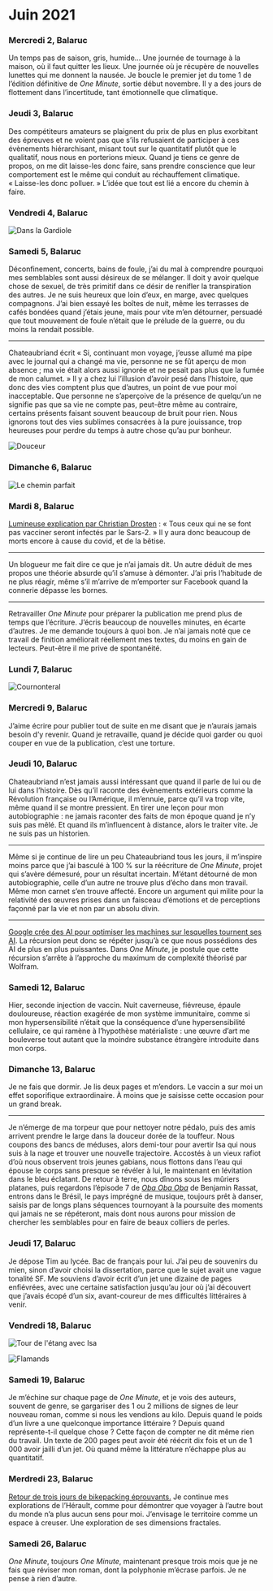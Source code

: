 # Juin 2021



### Mercredi 2, Balaruc

Un temps pas de saison, gris, humide… Une journée de tournage à la maison, où il faut quitter les lieux. Une journée où je récupère de nouvelles lunettes qui me donnent la nausée. Je boucle le premier jet du tome 1 de l’édition définitive de *One Minute*, sortie début novembre. Il y a des jours de flottement dans l’incertitude, tant émotionnelle que climatique.

### Jeudi 3, Balaruc

Des compétiteurs amateurs se plaignent du prix de plus en plus exorbitant des épreuves et ne voient pas que s’ils refusaient de participer à ces évènements hiérarchisant, misant tout sur le quantitatif plutôt que le qualitatif, nous nous en porterions mieux. Quand je tiens ce genre de propos, on me dit laisse-les donc faire, sans prendre conscience que leur comportement est le même qui conduit au réchauffement climatique. « Laisse-les donc polluer. » L’idée que tout est lié a encore du chemin à faire.

### Vendredi 4, Balaruc

![Dans la Gardiole](https://tcrouzet.com/images_tc/2021/07/IMG_9918.jpeg)

### Samedi 5, Balaruc

Déconfinement, concerts, bains de foule, j’ai du mal à comprendre pourquoi mes semblables sont aussi désireux de se mélanger. Il doit y avoir quelque chose de sexuel, de très primitif dans ce désir de renifler la transpiration des autres. Je ne suis heureux que loin d’eux, en marge, avec quelques compagnons. J’ai bien essayé les boîtes de nuit, même les terrasses de cafés bondées quand j’étais jeune, mais pour vite m’en détourner, persuadé que tout mouvement de foule n’était que le prélude de la guerre, ou du moins la rendait possible.

---

Chateaubriand écrit « Si, continuant mon voyage, j’eusse allumé ma pipe avec le journal qui a changé ma vie, personne ne se fût aperçu de mon absence ; ma vie était alors aussi ignorée et ne pesait pas plus que la fumée de mon calumet. » Il y a chez lui l’illusion d’avoir pesé dans l’histoire, que donc des vies comptent plus que d’autres, un point de vue pour moi inacceptable. Que personne ne s’aperçoive de la présence de quelqu’un ne signifie pas que sa vie ne compte pas, peut-être même au contraire, certains présents faisant souvent beaucoup de bruit pour rien. Nous ignorons tout des vies sublimes consacrées à la pure jouissance, trop heureuses pour perdre du temps à autre chose qu’au pur bonheur.

![Douceur](https://tcrouzet.com/images_tc/2021/07/IMG_9925.jpeg)

### Dimanche 6, Balaruc

![Le chemin parfait](https://tcrouzet.com/images_tc/2021/07/IMG_9930-1.jpeg)

### Mardi 8, Balaruc

[Lumineuse explication par Christian Drosten](https://getpocket.com/read/3351119923) : « Tous ceux qui ne se font pas vacciner seront infectés par le Sars-2. » Il y aura donc beaucoup de morts encore à cause du covid, et de la bêtise.

---

Un blogueur me fait dire ce que je n’ai jamais dit. Un autre déduit de mes propos une théorie absurde qu’il s’amuse à démonter. J’ai pris l’habitude de ne plus réagir, même s’il m’arrive de m’emporter sur Facebook quand la connerie dépasse les bornes.

---

Retravailler *One Minute* pour préparer la publication me prend plus de temps que l’écriture. J’écris beaucoup de nouvelles minutes, en écarte d’autres. Je me demande toujours à quoi bon. Je n’ai jamais noté que ce travail de finition améliorait réellement mes textes, du moins en gain de lecteurs. Peut-être il me prive de spontanéité.

### Lundi 7, Balaruc

![Cournonteral](https://tcrouzet.com/images_tc/2021/07/IMG_9935.jpeg)

### Mercredi 9, Balaruc

J’aime écrire pour publier tout de suite en me disant que je n’aurais jamais besoin d’y revenir. Quand je retravaille, quand je décide quoi garder ou quoi couper en vue de la publication, c’est une torture.

### Jeudi 10, Balaruc

Chateaubriand n’est jamais aussi intéressant que quand il parle de lui ou de lui dans l’histoire. Dès qu’il raconte des évènements extérieurs comme la Révolution française ou l’Amérique, il m’ennuie, parce qu’il va trop vite, même quand il se montre pressient. En tirer une leçon pour mon autobiographie : ne jamais raconter des faits de mon époque quand je n’y suis pas mêlé. Et quand ils m’influencent à distance, alors le traiter vite. Je ne suis pas un historien.

---

Même si je continue de lire un peu Chateaubriand tous les jours, il m’inspire moins parce que j’ai basculé à 100 % sur la réécriture de *One Minute*, projet qui s’avère démesuré, pour un résultat incertain. M’étant détourné de mon autobiographie, celle d’un autre ne trouve plus d’écho dans mon travail. Même mon carnet s’en trouve affecté. Encore un argument qui milite pour la relativité des œuvres prises dans un faisceau d’émotions et de perceptions façonné par la vie et non par un absolu divin.

---

[Google crée des AI pour optimiser les machines sur lesquelles tournent ses AI](https://www.newscientist.com/article/2280321-google-is-using-ai-to-design-processors-that-run-ai-more-efficiently/). La récursion peut donc se répéter jusqu’à ce que nous possédions des AI de plus en plus puissantes. Dans *One Minute*, je postule que cette récursion s’arrête à l’approche du maximum de complexité théorisé par Wolfram.

### Samedi 12, Balaruc

Hier, seconde injection de vaccin. Nuit caverneuse, fiévreuse, épaule douloureuse, réaction exagérée de mon système immunitaire, comme si mon hypersensibilité n’était que la conséquence d’une hypersensibilité cellulaire, ce qui ramène à l’hypothèse matérialiste : une œuvre d’art me bouleverse tout autant que la moindre substance étrangère introduite dans mon corps.

### Dimanche 13, Balaruc

Je ne fais que dormir. Je lis deux pages et m’endors. Le vaccin a sur moi un effet soporifique extraordinaire. À moins que je saisisse cette occasion pour un grand break.

---

Je n’émerge de ma torpeur que pour nettoyer notre pédalo, puis des amis arrivent prendre le large dans la douceur dorée de la touffeur. Nous coupons des bancs de méduses, alors demi-tour pour avertir Isa qui nous suis à la nage et trouver une nouvelle trajectoire. Accostés à un vieux rafiot d’où nous observent trois jeunes gabians, nous flottons dans l’eau qui épouse le corps sans presque se révéler à lui, le maintenant en lévitation dans le bleu éclatant. De retour à terre, nous dînons sous les mûriers platanes, puis regardons l’épisode 7 de [*Oba Oba Oba*](http://www.obaobaoba.com/fr/) de Benjamin Rassat, entrons dans le Brésil, le pays imprégné de musique, toujours prêt à danser, saisis par de longs plans séquences tournoyant à la poursuite des moments qui jamais ne se répéteront, mais dont nous aurons pour mission de chercher les semblables pour en faire de beaux colliers de perles.

### Jeudi 17, Balaruc

Je dépose Tim au lycée. Bac de français pour lui. J’ai peu de souvenirs du mien, sinon d’avoir choisi la dissertation, parce que le sujet avait une vague tonalité SF. Me souviens d’avoir écrit d’un jet une dizaine de pages enfiévrées, avec une certaine satisfaction jusqu’au jour où j’ai découvert que j’avais écopé d’un six, avant-coureur de mes difficultés littéraires à venir.

### Vendredi 18, Balaruc

![Tour de l'étang avec Isa](https://tcrouzet.com/images_tc/2021/07/IMG_9950.jpeg)

![Flamands](https://tcrouzet.com/images_tc/2021/07/IMG_9957.jpeg)

### Samedi 19, Balaruc

Je m’échine sur chaque page de *One Minute*, et je vois des auteurs, souvent de genre, se gargariser des 1 ou 2 millions de signes de leur nouveau roman, comme si nous les vendions au kilo. Depuis quand le poids d’un livre a une quelconque importance littéraire ? Depuis quand représente-t-il quelque chose ? Cette façon de compter ne dit même rien du travail. Un texte de 200 pages peut avoir été réécrit dix fois et un de 1 000 avoir jailli d’un jet. Où quand même la littérature n’échappe plus au quantitatif.

### Merdredi 23, Balaruc

[Retour de trois jours de bikepacking éprouvants.](https://tcrouzet.com/2021/06/24/bikepacking-avec-les-papillons/) Je continue mes explorations de l’Hérault, comme pour démontrer que voyager à l’autre bout du monde n’a plus aucun sens pour moi. J’envisage le territoire comme un espace à creuser. Une exploration de ses dimensions fractales.

### Samedi 26, Balaruc

*One Minute*, toujours *One Minute*, maintenant presque trois mois que je ne fais que réviser mon roman, dont la polyphonie m’écrase parfois. Je ne pense à rien d’autre.